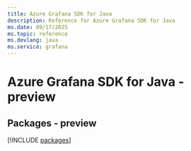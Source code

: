 ```yaml
---
title: Azure Grafana SDK for Java
description: Reference for Azure Grafana SDK for Java
ms.date: 09/17/2025
ms.topic: reference
ms.devlang: java
ms.service: grafana
---
```

# Azure Grafana SDK for Java - preview
## Packages - preview
[!INCLUDE [packages](grafana-index.md)]